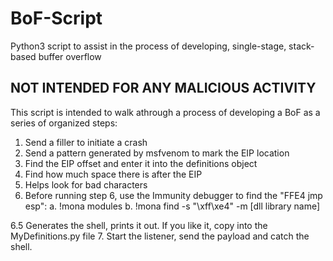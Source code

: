 # BoF-Script
Python3 script to assist in the process of developing, single-stage, stack-based buffer overflow


## NOT INTENDED FOR ANY MALICIOUS ACTIVITY
This script is intended to walk athrough a process of developing a BoF as a series of
organized steps:
1. Send a filler to initiate a crash
2. Send a pattern generated by msfvenom to mark the EIP location
3. Find the EIP offset and enter it into the definitions object
4. Find how much space there is after the EIP
5. Helps look for bad characters
6. Before running step 6, use the Immunity debugger to find the "FFE4 jmp esp":
   a. !mona modules
   b. !mona find -s "\xff\xe4" -m [dll library name]

6.5 Generates the shell, prints it out. If you like it, copy into the MyDefinitions.py file
7. Start the listener, send the payload and catch the shell.